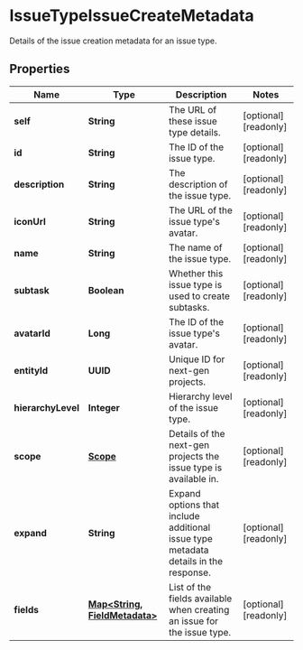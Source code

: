 

# IssueTypeIssueCreateMetadata

Details of the issue creation metadata for an issue type.

## Properties

Name | Type | Description | Notes
------------ | ------------- | ------------- | -------------
**self** | **String** | The URL of these issue type details. |  [optional] [readonly]
**id** | **String** | The ID of the issue type. |  [optional] [readonly]
**description** | **String** | The description of the issue type. |  [optional] [readonly]
**iconUrl** | **String** | The URL of the issue type&#39;s avatar. |  [optional] [readonly]
**name** | **String** | The name of the issue type. |  [optional] [readonly]
**subtask** | **Boolean** | Whether this issue type is used to create subtasks. |  [optional] [readonly]
**avatarId** | **Long** | The ID of the issue type&#39;s avatar. |  [optional] [readonly]
**entityId** | **UUID** | Unique ID for next-gen projects. |  [optional] [readonly]
**hierarchyLevel** | **Integer** | Hierarchy level of the issue type. |  [optional] [readonly]
**scope** | [**Scope**](Scope.md) | Details of the next-gen projects the issue type is available in. |  [optional] [readonly]
**expand** | **String** | Expand options that include additional issue type metadata details in the response. |  [optional] [readonly]
**fields** | [**Map&lt;String, FieldMetadata&gt;**](FieldMetadata.md) | List of the fields available when creating an issue for the issue type. |  [optional] [readonly]



